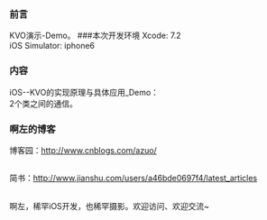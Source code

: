 ### 前言
KVO演示-Demo。 
###本次开发环境
Xcode: 7.2  
iOS Simulator: iphone6
### 内容

iOS--KVO的实现原理与具体应用_Demo：  
2个类之间的通信。

### 啊左的博客

博客园：http://www.cnblogs.com/azuo/
##
简书：http://www.jianshu.com/users/a46bde0697f4/latest_articles
##
啊左，稀罕iOS开发，也稀罕摄影。欢迎访问、欢迎交流~
